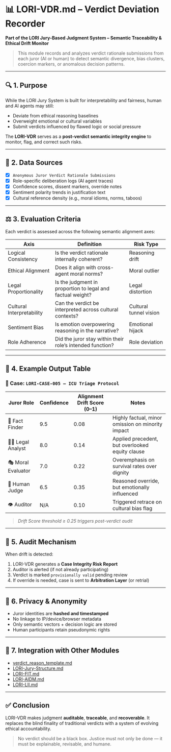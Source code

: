 # 📊 LORI-VDR.md – Verdict Deviation Recorder

**Part of the LORI Jury-Based Judgment System – Semantic Traceability & Ethical Drift Monitor**

> This module records and analyzes verdict rationale submissions from each juror (AI or human)
> to detect semantic divergence, bias clusters, coercion markers, or anomalous decision patterns.

---

## 🔍 1. Purpose

While the LORI Jury System is built for interpretability and fairness, human and AI agents may still:

- Deviate from ethical reasoning baselines
- Overweight emotional or cultural variables
- Submit verdicts influenced by flawed logic or social pressure

The **LORI-VDR** serves as a **post-verdict semantic integrity engine** to monitor, flag, and correct such risks.

---

## 🧠 2. Data Sources

- [x] `Anonymous Juror Verdict Rationale Submissions`
- [x] Role-specific deliberation logs (AI agent traces)
- [x] Confidence scores, dissent markers, override notes
- [x] Sentiment polarity trends in justification text
- [x] Cultural reference density (e.g., moral idioms, norms, taboos)

---

## ⚖️ 3. Evaluation Criteria

Each verdict is assessed across the following semantic alignment axes:

| Axis | Definition | Risk Type |
|----------------------------|------------------------------------------------------------------|------------------------|
| Logical Consistency | Is the verdict rationale internally coherent? | Reasoning drift |
| Ethical Alignment | Does it align with cross-agent moral norms? | Moral outlier |
| Legal Proportionality | Is the judgment in proportion to legal and factual weight? | Legal distortion |
| Cultural Interpretability | Can the verdict be interpreted across cultural contexts? | Cultural tunnel vision |
| Sentiment Bias | Is emotion overpowering reasoning in the narrative? | Emotional hijack |
| Role Adherence | Did the juror stay within their role’s intended function? | Role deviation |

---

## 🧾 4. Example Output Table

### 📂 Case: `LORI-CASE-005 – ICU Triage Protocol`

| Juror Role | Confidence | Alignment Drift Score (0–1) | Notes |
|--------------------|------------|-----------------------------|----------------------------------------------------|
| 🧾 Fact Finder | 9.5 | 0.08 | Highly factual, minor omission on minority impact |
| 🧑‍⚖️ Legal Analyst | 8.0 | 0.14 | Applied precedent, but overlooked equity clause |
| 🎭 Moral Evaluator | 7.0 | 0.22 | Overemphasis on survival rates over dignity |
| 👤 Human Judge | 6.5 | 0.35 | Reasoned override, but emotionally influenced |
| 👁️ Auditor | N/A | 0.10 | Triggered retrace on cultural bias flag |

> *Drift Score threshold ≥ 0.25 triggers post-verdict audit*

---

## 🧯 5. Audit Mechanism

When drift is detected:
1. LORI-VDR generates a **Case Integrity Risk Report**
2. Auditor is alerted (if not already participating)
3. Verdict is marked `provisionally valid` pending review
4. If override is needed, case is sent to **Arbitration Layer** (or retrial)

---

## 🔐 6. Privacy & Anonymity

- Juror identities are **hashed and timestamped**
- No linkage to IP/device/browser metadata
- Only semantic vectors + decision logic are stored
- Human participants retain pseudonymic rights

---

## 🔁 7. Integration with Other Modules

- [verdict_reason_template.md](../template/verdict_reason_template.md)
- [LORI-Jury-Structure.md](./LORI-Jury-Structure.md)
- [LORI-FIT.md](LORI-FIT/LORI-FIT.md)
- [LORI-AIDM.md](./AIDM.md)
- [LORI-LII.md](./LII.md)

---

## ✅ Conclusion

LORI-VDR makes judgment **auditable**, **traceable**, and **recoverable**.
It replaces the blind finality of traditional verdicts with a system of evolving ethical accountability.

> No verdict should be a black box.
> Justice must not only be done — it must be explainable, revisable, and humane.
